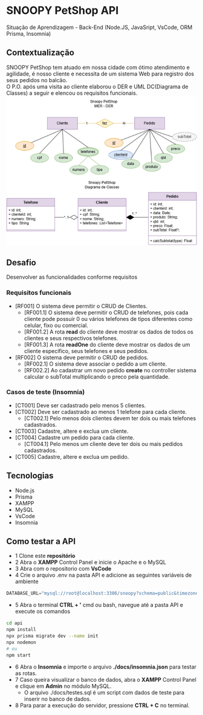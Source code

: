 # SNOOPY PetShop API
Situação de Aprendizagem - Back-End (Node.JS, JavaSript, VsCode, ORM Prisma, Insomnia)
## Contextualização
SNOOPY PetShop tem atuado em nossa cidade com ótimo atendimento e agilidade, é nosso cliente e necessita de um sistema Web para registro dos seus pedidos no balcão.<br>O P.O. após uma visita ao cliente elaborou o DER e UML DC(Diagrama de Classes) a seguir e elencou os requisitos funcionais.<br>
![DER e DC](./docs/snoopy-der-dc.png)
## Desafio
Desenvolver as funcionalidades conforme requisitos

### Requisitos funcionais
- [RF001] O sistema deve permitir o CRUD de Clientes.
    - [RF001.1] O sistema deve permitir o CRUD de telefones, pois cada cliente pode possuir 0 ou vários telefones de tipos diferentes como celular, fixo ou comercial.
    - [RF001.2] A rota **read** do cliente deve mostrar os dados de todos os clientes e seus respectivos telefones.
    - [RF001.3] A rota **readOne** do cliente deve mostrar os dados de um cliente específico, seus telefones e seus pedidos.
- [RF002] O sistema deve permitir o CRUD de pedidos.
    - [RF002.1] O sistema deve associar o pedido a um cliente.
    - [RF002.2] Ao cadastrar um novo pedido **create** no controller sistema calcular o subTotal multiplicando o preco pela quantidade.

### Casos de teste (Insomnia)
- [CT001] Deve ser cadastrado pelo menos 5 clientes.
- [CT002] Deve ser cadastrado ao menos 1 telefone para cada cliente.
    - [CT002.1] Pelo menos dois clientes devem ter dois ou mais telefones cadastrados.
- [CT003] Cadastre, altere e exclua um cliente.
- [CT004] Cadastre um pedido para cada cliente.
    - [CT004.1] Pelo menos um cliente deve ter dois ou mais pedidos cadastrados.
- [CT005] Cadastre, altere e exclua um pedido.

## Tecnologias
- Node.js
- Prisma
- XAMPP
- MySQL
- VsCode
- Insomnia

## Como testar a API
- 1 Clone este **repositório**
- 2 Abra o **XAMPP** Control Panel e inicie o Apache e o MySQL
- 3 Abra com o repositorio com **VsCode**
- 4 Crie o arquivo .env na pasta API e adicione as seguintes variáveis de ambiente
```js
DATABASE_URL="mysql://root@localhost:3306/snoopy?schema=public&timezone=UTC"
```
- 5 Abra o terminal **CTRL + '** cmd ou bash, navegue até a pasta API e execute os comandos
````bash
cd api
npm install
npx prisma migrate dev --name init
npx nodemon
# ou
npm start
````
- 6 Abra o **Insomnia** e importe o arquivo **./docs/insomnia.json** para testar as rotas.
- 7 Caso queira visualizar o banco de dados, abra o **XAMPP** Control Panel e clique em **Admin** no módulo MySQL.
    - O arquivo ./docs/testes.sql é um script com dados de teste para inserir no banco de dados.
- 8 Para parar a execução do servidor, pressione **CTRL + C** no terminal.

